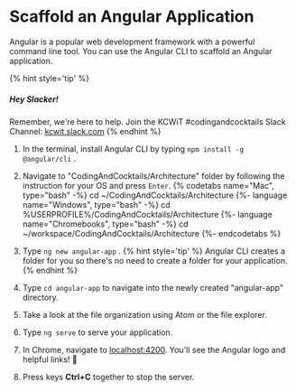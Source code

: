 # Scaffold an Angular Application

Angular is a popular web development framework with a powerful command line tool. You can use the Angular CLI to scaffold an Angular application.

{% hint style='tip' %}
##### Hey Slacker!

Remember, we're here to help.
Join the KCWiT #codingandcocktails Slack Channel: [kcwit.slack.com](http://kcwit.slack.com)
{% endhint %}

1. In the terminal, install Angular CLI by typing `npm install -g @angular/cli` <i class="fa fa-share fa-rotate-180"></i>.

1. Navigate to "CodingAndCocktails/Architecture" folder by following the instruction for your OS and press `Enter`.
   {% codetabs name="Mac", type="bash" -%} 
cd ~/CodingAndCocktails/Architecture
   {%- language name="Windows", type="bash" -%} 
cd %USERPROFILE%/CodingAndCocktails/Architecture
   {%- language name="Chromebooks", type="bash" -%} 
cd ~/workspace/CodingAndCocktails/Architecture
   {%- endcodetabs %}

1. Type `ng new angular-app` <i class="fa fa-share fa-rotate-180"></i>.
   {% hint style='tip' %}
Angular CLI creates a folder for you so there's no need to create a folder for your application.
   {% endhint %}

1. Type `cd angular-app` <i class="fa fa-share fa-rotate-180"></i> to navigate into the newly created "angular-app" directory.

1. Take a look at the file organization using Atom or the file explorer.

1. Type `ng serve` <i class="fa fa-share fa-rotate-180"></i> to serve your application.

1. In Chrome, navigate to [localhost:4200](http://localhost:4200/). You'll see the Angular logo and helpful links! 🎉

1. Press keys **Ctrl+C** together to stop the server.
 